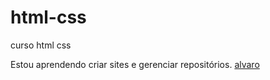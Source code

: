 # html-css


 curso html css

 Estou aprendendo criar sites e gerenciar repositórios.
 <a href="https://alvaroazambuja.github.io/html-css/exercicios/ex002/index.html">alvaro</a>

